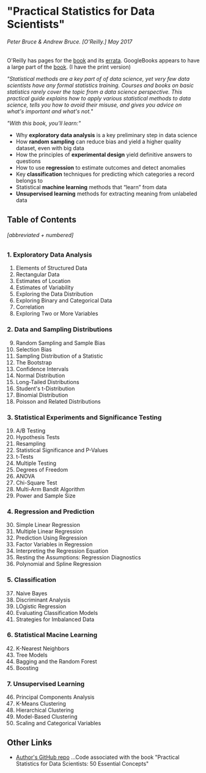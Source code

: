 # "Practical Statistics for Data Scientists"
###### Peter Bruce & Andrew Bruce. [O'Reilly.] May 2017

O'Reilly has pages for the [book](http://shop.oreilly.com/product/0636920048992.do) and its [errata](http://www.oreilly.com/catalog/errata.csp?isbn=0636920048992). GoogleBooks appears to have a large part of the [book](https://books.google.co.uk/books?id=JtPTDgAAQBAJ&printsec=frontcover&source=gbs_ge_summary_r&cad=0#v=onepage&q&f=false). (I have the print version)

_"Statistical methods are a key part of of data science, yet very few data scientists have any formal statistics training. Courses and books on basic statistics rarely cover the topic from a data science perspective. This practical guide explains how to apply various statistical methods to data science, tells you how to avoid their misuse, and gives you advice on what's important and what's not."_

_"With this book, you’ll learn:"_

* Why **exploratory data analysis** is a key preliminary step in data science
* How **random sampling** can reduce bias and yield a higher quality dataset, even with big data
* How the principles of **experimental design** yield definitive answers to questions
* How to use **regression** to estimate outcomes and detect anomalies
* Key **classification** techniques for predicting which categories a record belongs to
* Statistical **machine learning** methods that “learn” from data
* **Unsupervised learning** methods for extracting meaning from unlabeled data

## Table of Contents
###### [abbreviated + numbered]
### 1. Exploratory Data Analysis
1. Elements of Structured Data
2. Rectangular Data
3. Estimates of Location
4. Estimates of Variability
5. Exploring the Data Distribution
6. Exploring Binary and Categorical Data
7. Correlation
8. Exploring Two or More Variables

### 2. Data and Sampling Distributions
9. Random Sampling and Sample Bias
10. Selection Bias
11. Sampling Distribution of a Statistic
12. The Bootstrap
13. Confidence Intervals
14. Normal Distribution
15. Long-Tailed Distributions
16. Student's t-Distribution
17. Binomial Distribution
18. Poisson and Related Distributions

### 3. Statistical Experiments and Significance Testing
19. A/B Testing
20. Hypothesis Tests
21. Resampling
22. Statistical Significance and P-Values
23. t-Tests
24. Multiple Testing
25. Degrees of Freedom
26. ANOVA
27. Chi-Square Test
28. Multi-Arm Bandit Algorithm
29. Power and Sample Size

### 4. Regression and Prediction
30. Simple Linear Regression
31. Multiple Linear Regression
32. Prediction Using Regression
33. Factor Variables in Regression
34. Interpreting the Regression Equation
35. Resting the Assumptions: Regression Diagnostics
36. Polynomial and Spline Regression

### 5. Classification
37. Naive Bayes
38. Discriminant Analysis
39. LOgistic Regression
40. Evaluating Classification Models
41. Strategies for Imbalanced Data

### 6. Statistical Macine Learning
42. K-Nearest Neighbors
43. Tree Models
44. Bagging and the Random Forest
45. Boosting

### 7. Unsupervised Learning
46. Principal Components Analysis
47. K-Means Clustering
48. Hierarchical Clustering
49. Model-Based Clustering
50. Scaling and Categorical Variables


## Other Links
* [Author's GitHub repo](https://github.com/andrewgbruce/statistics-for-data-scientists) ...Code associated with the book "Practical Statistics for Data Scientists: 50 Essential Concepts"